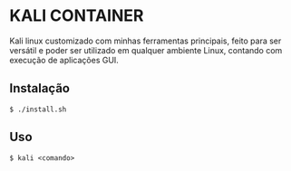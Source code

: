 # KALI CONTAINER

Kali linux customizado com minhas ferramentas principais, feito para ser versátil e poder ser utilizado em qualquer ambiente Linux, contando com execução de aplicações GUI.

## Instalação

```
$ ./install.sh
```

## Uso

```
$ kali <comando>
```
